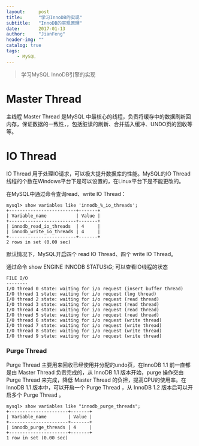 ```yaml
---
layout:     post
title:      "学习InnoDB的实现"
subtitle:   "InnoDB的实现原理"
date:       2017-01-13
author:     "JianFeng"
header-img: ""
catalog: true
tags:
    - MySQL
---
```


> 学习MySQL InnoDB引擎的实现


# Master Thread
主线程 Master Thread  是MySQL 中最核心的线程，负责将缓存中的数据刷新回内存，保证数据的一致性，，包括脏读的刷新、合并插入缓冲、UNDO页的回收等等。


# IO Thread
IO Thread 用于处理IO请求，可以极大提升数据库的性能。MySQL的IO Thread 线程的个数在Windows平台下是可以设置的，在Linux平台下是不能更改的。

在MySQL中通过命令查询read、write IO Thread：

	
	mysql> show variables like 'innodb_%_io_threads';
	+-------------------------+-------+
	| Variable_name           | Value |
	+-------------------------+-------+
	| innodb_read_io_threads  | 4     |
	| innodb_write_io_threads | 4     |
	+-------------------------+-------+
	2 rows in set (0.00 sec)
	
默认情况下，MySQL开启四个 read IO Thread、四个 write IO Thread。


通过命令 show ENGINE INNODB STATUS\G; 可以查看IO线程的状态

	
	FILE I/O
	--------
	I/O thread 0 state: waiting for i/o request (insert buffer thread)
	I/O thread 1 state: waiting for i/o request (log thread)
	I/O thread 2 state: waiting for i/o request (read thread)
	I/O thread 3 state: waiting for i/o request (read thread)
	I/O thread 4 state: waiting for i/o request (read thread)
	I/O thread 5 state: waiting for i/o request (read thread)
	I/O thread 6 state: waiting for i/o request (write thread)
	I/O thread 7 state: waiting for i/o request (write thread)
	I/O thread 8 state: waiting for i/o request (write thread)
	I/O thread 9 state: waiting for i/o request (write thread)
	
### Purge Thread
Purge Thread 主要用来回收已经使用并分配的undo页，在InnoDB 1.1 前一直都是由 Master Thread 负责完成的，从 InnoDB 1.1 版本开始，purge 操作交由 Purge Thread 来完成，降低 Master Thread 的负担，提高CPU的使用率。在 InnoDB 1.1 版本中，可以开启一个 Purge Thread ，从 InnoDB 1.2 版本后可以开启多个 Purge Thread 。


	
	mysql> show variables like "innodb_purge_threads";
	+----------------------+-------+
	| Variable_name        | Value |
	+----------------------+-------+
	| innodb_purge_threads | 4     |
	+----------------------+-------+
	1 row in set (0.00 sec)




























